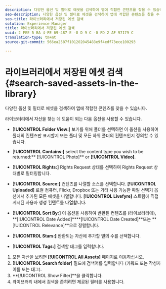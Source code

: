 ```yaml
---
description: 다양한 옵션 및 필터로 에셋을 검색하여 앱에 적합한 콘텐츠를 찾을 수 있습니다.
seo-description: 다양한 옵션 및 필터로 에셋을 검색하여 앱에 적합한 콘텐츠를 찾을 수 있습니다.
seo-title: 라이브러리에서 저장된 에셋 검색
solution: Experience Manager
title: 라이브러리에서 저장된 에셋 검색
uuid: 2 FEE 5 BA 4-FE 69-487 E -8 D 9 C -0 FD 2 AF 97179 C
translation-type: tm+mt
source-git-commit: 566ea2587f101202045488e9f4edf73ece100293

---
```



# 라이브러리에서 저장된 에셋 검색{#search-saved-assets-in-the-library}

다양한 옵션 및 필터로 에셋을 검색하여 앱에 적합한 콘텐츠를 찾을 수 있습니다.

라이브러리에서 자산을 찾는 데 도움이 되는 다음 옵션을 사용할 수 있습니다.

* **[!UICONTROL Folder View:]** 보기를 위해 폴더를 선택하면 이 옵션을 사용하여 폴더의 컨텐츠만 표시할지 또는 폴더 및 모든 하위 폴더의 컨텐츠인지 정의할 수 있습니다.
* **[!UICONTROL Contains:]** select the content type you wish to be returned:** [!UICONTROL Photo]** or **[!UICONTROL Video]**.

* **[!UICONTROL Rights:]** Rights Request 상태를 선택하여 Rights Request 상태별로 필터링합니다.
* **[!UICONTROL Source:]** 컨텐츠를 나열할 소스를 선택합니다. **[!UICONTROL Uploaded]** 로컬 컴퓨터, Flickr, Dropbox 또는 기타 사용 가능한 파일 선택기 옵션에서 추가된 모든 에셋을 나열합니다. **[!UICONTROL Livefyre]** 스트림에 직접 게시된 사용자 생성 컨텐트를 나열합니다.

* **[!UICONTROL Sort By:]** 이 옵션을 사용하여 반환된 컨텐츠를 (라이브러리에), **[!UICONTROL Date Added]****[!UICONTROL Date Created]**또는 **[!UICONTROL Relevance]**으로 정렬합니다.

* **[!UICONTROL Stars:]** 반환되는 자산에 추가할 별의 수를 선택합니다.
* **[!UICONTROL Tags:]** 검색할 태그를 입력합니다.

1. 모든 자산을 보려면 **[!UICONTROL All Assets]** 페이지로 이동하십시오.
1. **[!UICONTROL Search folder]** 필드에 검색어를 입력합니다 (키워드 또는 작성자 이름 또는 태그).
1. **[!UICONTROL Show Filter]**을 클릭합니다.
1. 라이브러리 내에서 검색을 좁히려면 제공된 필터를 사용합니다.
